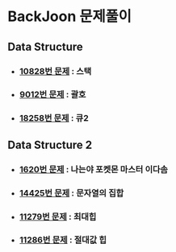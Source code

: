 # BackJoon 문제풀이

## Data Structure

- ### [10828번 문제](10828.md) : 스택

- ### [9012번 문제](9012.md) : 괄호

- ### [18258번 문제](18258.md) : 큐2

## Data Structure 2

- ### [1620번 문제](1620.md) : 나는야 포켓몬 마스터 이다솜

- ### [14425번 문제](14425.md) : 문자열의 집합

- ### [11279번 문제](11279.md) : 최대힙

- ### [11286번 문제](11286.md) : 절대값 힙

